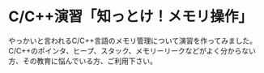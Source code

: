 # C/C++演習「知っとけ！メモリ操作」
やっかいと言われるC/C++言語のメモリ管理について演習を作ってみました。C/C++のポインタ、ヒープ、スタック、メモリーリークなどがよく分からない方、その教育に悩んでいる方、ご利用下さい。
